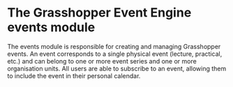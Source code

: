 # The Grasshopper Event Engine events module

The events module is responsible for creating and managing Grasshopper events.
An event corresponds to a single physical event (lecture, practical, etc.) and can belong to one or more event series and one or more organisation units.
All users are able to subscribe to an event, allowing them to include the event in their personal calendar.
